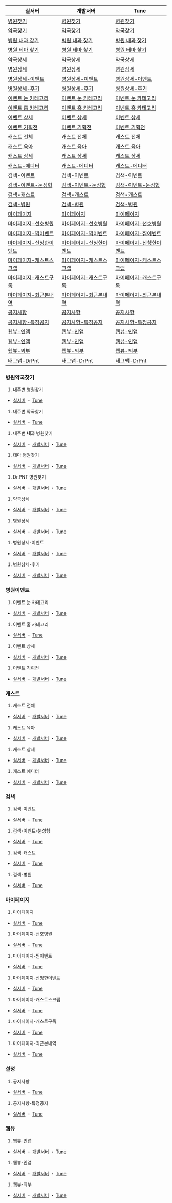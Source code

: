 실서버 | 개발서버 | Tune
------- | -------- | --------
 [병원찾기](goodoc://nearmap/hospitals) | [병원찾기](goodoc://nearmap/hospitals) |  [병원찾기](https://atk-5.tlnk.io/serve?action=click&publisher_id=359525&site_id=139377&ref_id=%{imp_id}&ios_ifa=%{ios_ifa}&google_aid=%{google_aid}&sub_adgroup=%{sub_adgroup}&sub_ad=%{sub_ad}&invoke_url=goodoc%3A%2F%2Fnearmap%2Fhospitals&site_id_android=139343)
 [약국찾기](goodoc://nearmap/pharmacys) |  [약국찾기](goodoc://nearmap/pharmacys) |  [약국찾기](https://atk-5.tlnk.io/serve?action=click&publisher_id=359525&site_id=139377&ref_id=%{imp_id}&ios_ifa=%{ios_ifa}&google_aid=%{google_aid}&sub_adgroup=%{sub_adgroup}&sub_ad=%{sub_ad}&invoke_url=goodoc%3A%2F%2Fnearmap%2Fpharmacys&site_id_android=139343)
 [병원 내과 찾기](goodoc://nearmap/hospitals?departmentid=7) |  [병원 내과 찾기](goodoc://nearmap/hospitals?departmentid=7) |  [병원 내과 찾기](https://atk-5.tlnk.io/serve?action=click&publisher_id=359525&site_id=139377&ref_id=%{imp_id}&ios_ifa=%{ios_ifa}&google_aid=%{google_aid}&sub_adgroup=%{sub_adgroup}&sub_ad=%{sub_ad}&invoke_url=goodoc%3A%2F%2Fnearmap%2Fhospitals%3Fdepartmentid%3D7&site_id_android=139343)
 [병원 테마 찾기](goodoc://nearmap/hospitals?themeid=276) |  [병원 테마 찾기](goodoc://nearmap/hospitals?themeid=276) |  [병원 테마 찾기](https://atk-5.tlnk.io/serve?action=click&publisher_id=359525&site_id=139377&ref_id=%{imp_id}&ios_ifa=%{ios_ifa}&google_aid=%{google_aid}&sub_adgroup=%{sub_adgroup}&sub_ad=%{sub_ad}&invoke_url=goodoc%3A%2F%2Fnearmap%2Fhospitals%3Fthemeid%3D276&site_id_android=139343)
 [약국상세](goodoc://pharmacys/185364) |  [약국상세](goodoc://pharmacys/185364) |  [약국상세](https://atk-5.tlnk.io/serve?action=click&publisher_id=359525&site_id=139377&ref_id=%{imp_id}&ios_ifa=%{ios_ifa}&google_aid=%{google_aid}&sub_adgroup=%{sub_adgroup}&sub_ad=%{sub_ad}&invoke_url=goodoc%3A%2F%2Fpharmacys%2F185364&site_id_android=139343)
 [병원상세](goodoc://hospitals/34514) |  [병원상세](goodoc://hospitals/34514) |  [병원상세](https://atk-5.tlnk.io/serve?action=click&publisher_id=359525&site_id=139377&ref_id=%{imp_id}&ios_ifa=%{ios_ifa}&google_aid=%{google_aid}&sub_adgroup=%{sub_adgroup}&sub_ad=%{sub_ad}&invoke_url=goodoc%3A%2F%2Fhospitals%2F34514&site_id_android=139343)
 [병원상세-이벤트](goodoc://hospitals/164529?tab=event) |  [병원상세-이벤트](goodoc://hospitals/85108?tab=event) |  [병원상세-이벤트](https://atk-5.tlnk.io/serve?action=click&publisher_id=359525&site_id=139377&ref_id=%{imp_id}&ios_ifa=%{ios_ifa}&google_aid=%{google_aid}&sub_adgroup=%{sub_adgroup}&sub_ad=%{sub_ad}&invoke_url=goodoc%3A%2F%2Fhospitals%2F85108%3Ftab%3Devent&site_id_android=139343)
 [병원상세-후기](goodoc://hospitals/34514?tab=review) |  [병원상세-후기](goodoc://hospitals/85108?tab=review) |  [병원상세-후기](https://atk-5.tlnk.io/serve?action=click&publisher_id=359525&site_id=139377&ref_id=%{imp_id}&ios_ifa=%{ios_ifa}&google_aid=%{google_aid}&sub_adgroup=%{sub_adgroup}&sub_ad=%{sub_ad}&invoke_url=goodoc%3A%2F%2Fhospitals%2F85108%3Ftab%3Dreview&site_id_android=139343)
 [이벤트 눈 카테고리](goodoc://events?categoryid=76) |  [이벤트 눈 카테고리](goodoc://events?categoryid=76) |  [이벤트 눈 카테고리](https://atk-5.tlnk.io/serve?action=click&publisher_id=359525&site_id=139377&ref_id=%{imp_id}&ios_ifa=%{ios_ifa}&google_aid=%{google_aid}&sub_adgroup=%{sub_adgroup}&sub_ad=%{sub_ad}&invoke_url=goodoc%3A%2F%2Fevents%3Fcategoryid%3D76&site_id_android=139343)
 [이벤트 홈 카테고리](goodoc://events?categoryid=75) |  [이벤트 홈 카테고리](goodoc://events?categoryid=75) |  [이벤트 홈 카테고리](https://atk-5.tlnk.io/serve?action=click&publisher_id=359525&site_id=139377&ref_id=%{imp_id}&ios_ifa=%{ios_ifa}&google_aid=%{google_aid}&sub_adgroup=%{sub_adgroup}&sub_ad=%{sub_ad}&invoke_url=goodoc%3A%2F%2Fevents%3Fcategoryid%3D75&site_id_android=139343)
 [이벤트 상세](goodoc://events/2932) |  [이벤트 상세](goodoc://events/2932) |  [이벤트 상세](https://atk-5.tlnk.io/serve?action=click&publisher_id=359525&site_id=139377&ref_id=%{imp_id}&ios_ifa=%{ios_ifa}&google_aid=%{google_aid}&sub_adgroup=%{sub_adgroup}&sub_ad=%{sub_ad}&invoke_url=goodoc%3A%2F%2Fevents%2F2932&site_id_android=139343)
 [이벤트 기획전](goodoc://events/packages/27) |  [이벤트 기획전](goodoc://events/packages/27) |  [이벤트 기획전](https://atk-5.tlnk.io/serve?action=click&publisher_id=359525&site_id=139377&ref_id=%{imp_id}&ios_ifa=%{ios_ifa}&google_aid=%{google_aid}&sub_adgroup=%{sub_adgroup}&sub_ad=%{sub_ad}&invoke_url=goodoc%3A%2F%2Fevents%2Fpackages%2F27&site_id_android=139343)
 [캐스트 전체](goodoc://casts?categoryid=0) |  [캐스트 전체](goodoc://casts?categoryid=0) |  [캐스트 전체](https://atk-5.tlnk.io/serve?action=click&publisher_id=359525&site_id=139377&ref_id=%{imp_id}&ios_ifa=%{ios_ifa}&google_aid=%{google_aid}&sub_adgroup=%{sub_adgroup}&sub_ad=%{sub_ad}&invoke_url=goodoc%3A%2F%2Fcasts%3Fcategoryid%3D0&site_id_android=139343)
 [캐스트 육아](goodoc://casts?categoryid=8) |  [캐스트 육아](goodoc://casts?categoryid=8) |  [캐스트 육아](https://atk-5.tlnk.io/serve?action=click&publisher_id=359525&site_id=139377&ref_id=%{imp_id}&ios_ifa=%{ios_ifa}&google_aid=%{google_aid}&sub_adgroup=%{sub_adgroup}&sub_ad=%{sub_ad}&invoke_url=goodoc%3A%2F%2Fcasts%3Fcategoryid%3D8&site_id_android=139343)
 [캐스트 상세](goodoc://casts/1850) |  [캐스트 상세](goodoc://casts/1786) |  [캐스트 상세](https://atk-5.tlnk.io/serve?action=click&publisher_id=359525&site_id=139377&ref_id=%{imp_id}&ios_ifa=%{ios_ifa}&google_aid=%{google_aid}&sub_adgroup=%{sub_adgroup}&sub_ad=%{sub_ad}&invoke_url=goodoc%3A%2F%2Fcasts%2F1786&site_id_android=139343)
 [캐스트-에디터](goodoc://editor/122) |  [캐스트-에디터](goodoc://editor/122) |  [캐스트-에디터](https://atk-5.tlnk.io/serve?action=click&publisher_id=359525&site_id=139377&invoke_url=goodoc%3A%2F%2Feditor%2F122&site_id_android=139343)
 [검색-이벤트](goodoc://search/events) |  [검색-이벤트](goodoc://search/events) |  [검색-이벤트](https://atk-5.tlnk.io/serve?action=click&publisher_id=359525&site_id=139377&ref_id=%{imp_id}&ios_ifa=%{ios_ifa}&google_aid=%{google_aid}&sub_adgroup=%{sub_adgroup}&sub_ad=%{sub_ad}&invoke_url=goodoc%3A%2F%2Fsearch%2Fevents&site_id_android=139343)
 [검색-이벤트-눈성형](goodoc://search/events?keyword=눈성형) |  [검색-이벤트-눈성형](goodoc://search/events?keyword=눈성형) |  [검색-이벤트-눈성형](https://atk-5.tlnk.io/serve?action=click&publisher_id=359525&site_id=139377&ref_id=%{imp_id}&ios_ifa=%{ios_ifa}&google_aid=%{google_aid}&sub_adgroup=%{sub_adgroup}&sub_ad=%{sub_ad}&invoke_url=goodoc%3A%2F%2Fsearch%2Fevents%3Fkeyword%3D%EB%88%88%EC%84%B1%ED%98%95&site_id_android=139343)
 [검색-캐스트](goodoc://search/casts) |  [검색-캐스트](goodoc://search/casts) |  [검색-캐스트](https://atk-5.tlnk.io/serve?action=click&publisher_id=359525&site_id=139377&ref_id=%{imp_id}&ios_ifa=%{ios_ifa}&google_aid=%{google_aid}&sub_adgroup=%{sub_adgroup}&sub_ad=%{sub_ad}&invoke_url=goodoc%3A%2F%2Fsearch%2Fcasts&site_id_android=139343)
 [검색-병원](goodoc://search/hospitals) |  [검색-병원](goodoc://search/hospitals) |  [검색-병원](https://atk-5.tlnk.io/serve?action=click&publisher_id=359525&site_id=139377&ref_id=%{imp_id}&ios_ifa=%{ios_ifa}&google_aid=%{google_aid}&sub_adgroup=%{sub_adgroup}&sub_ad=%{sub_ad}&invoke_url=goodoc%3A%2F%2Fsearch%2Fhospitals&site_id_android=139343)
 [마이페이지](goodoc://mypage) |  [마이페이지](goodoc://mypage) |  [마이페이지](https://atk-5.tlnk.io/serve?action=click&publisher_id=359525&site_id=139377&ref_id=%{imp_id}&ios_ifa=%{ios_ifa}&google_aid=%{google_aid}&sub_adgroup=%{sub_adgroup}&sub_ad=%{sub_ad}&invoke_url=goodoc%3A%2F%2Fmypage&site_id_android=139343)
 [마이페이지-선호병원](goodoc://mypage/history/hospitals) |  [마이페이지-선호병원](goodoc://mypage/history/hospitals) |  [마이페이지-선호병원](https://atk-5.tlnk.io/serve?action=click&publisher_id=359525&site_id=139377&ref_id=%{imp_id}&ios_ifa=%{ios_ifa}&google_aid=%{google_aid}&sub_adgroup=%{sub_adgroup}&sub_ad=%{sub_ad}&invoke_url=goodoc%3A%2F%2Fmypage%2Fhistory%2Fhospitals&site_id_android=139343)
 [마이페이지-찜이벤트](goodoc://mypage/history/events/like) |  [마이페이지-찜이벤트](goodoc://mypage/history/events/like) |  [마이페이지-찜이벤트](https://atk-5.tlnk.io/serve?action=click&publisher_id=359525&site_id=139377&ref_id=%{imp_id}&ios_ifa=%{ios_ifa}&google_aid=%{google_aid}&sub_adgroup=%{sub_adgroup}&sub_ad=%{sub_ad}&invoke_url=goodoc%3A%2F%2Fmypage%2Fhistory%2Fevents%2Flike&site_id_android=139343)
 [마이페이지-신청한이벤트](goodoc://mypage/history/events/request) |  [마이페이지-신청한이벤트](goodoc://mypage/history/events/request) |  [마이페이지-신청한이벤트](https://atk-5.tlnk.io/serve?action=click&publisher_id=359525&site_id=139377&ref_id=%{imp_id}&ios_ifa=%{ios_ifa}&google_aid=%{google_aid}&sub_adgroup=%{sub_adgroup}&sub_ad=%{sub_ad}&invoke_url=goodoc%3A%2F%2Fmypage%2Fhistory%2Fevents%2Frequest&site_id_android=139343)
 [마이페이지-캐스트스크랩](goodoc://mypage/history/casts/scrap) |  [마이페이지-캐스트스크랩](goodoc://mypage/history/casts/scrap) |  [마이페이지-캐스트스크랩](https://atk-5.tlnk.io/serve?action=click&publisher_id=359525&site_id=139377&ref_id=%{imp_id}&ios_ifa=%{ios_ifa}&google_aid=%{google_aid}&sub_adgroup=%{sub_adgroup}&sub_ad=%{sub_ad}&invoke_url=goodoc%3A%2F%2Fmypage%2Fhistory%2Fcasts%2Fscrap&site_id_android=139343)
 [마이페이지-캐스트구독](goodoc://mypage/history/casts/subscribe) |  [마이페이지-캐스트구독](goodoc://mypage/history/casts/subscribe) |  [마이페이지-캐스트구독](https://atk-5.tlnk.io/serve?action=click&publisher_id=359525&site_id=139377&ref_id=%{imp_id}&ios_ifa=%{ios_ifa}&google_aid=%{google_aid}&sub_adgroup=%{sub_adgroup}&sub_ad=%{sub_ad}&invoke_url=goodoc%3A%2F%2Fmypage%2Fhistory%2Fcasts%2Fsubscribe&site_id_android=139343)
 [마이페이지-최근본내역](goodoc://mypage/recently) |  [마이페이지-최근본내역](goodoc://mypage/recently) |  [마이페이지-최근본내역](https://atk-5.tlnk.io/serve?action=click&publisher_id=359525&site_id=139377&ref_id=%{imp_id}&ios_ifa=%{ios_ifa}&google_aid=%{google_aid}&sub_adgroup=%{sub_adgroup}&sub_ad=%{sub_ad}&invoke_url=goodoc%3A%2F%2Fmypage%2Frecently&site_id_android=139343)
 [공지사항](goodoc://notices) |  [공지사항](goodoc://notices) |  [공지사항](https://atk-5.tlnk.io/serve?action=click&publisher_id=359525&site_id=139377&ref_id=%{imp_id}&ios_ifa=%{ios_ifa}&google_aid=%{google_aid}&sub_adgroup=%{sub_adgroup}&sub_ad=%{sub_ad}&invoke_url=goodoc%3A%2F%2Fnotices&site_id_android=139343)
 [공지사항-특정공지](goodoc://notices/86) |  [공지사항-특정공지](goodoc://notices/86) |  [공지사항-특정공지](https://atk-5.tlnk.io/serve?action=click&publisher_id=359525&site_id=139377&ref_id=%{imp_id}&ios_ifa=%{ios_ifa}&google_aid=%{google_aid}&sub_adgroup=%{sub_adgroup}&sub_ad=%{sub_ad}&invoke_url=goodoc%3A%2F%2Fnotices%2F86&site_id_android=139343)
 [웹뷰-인앱](goodoc://web?url=https://app.simplenote.com/p/Ybgbrr&in=true) |  [웹뷰-인앱](goodoc://web?url=https://zerowns.github.io/deeplink_goodoc&in=true) |  [웹뷰-인앱](https://atk-5.tlnk.io/serve?action=click&publisher_id=359525&site_id=139377&invoke_url=goodoc%3A%2F%2Fweb%3Furl%3Dhttps%3A%2F%2Fzerowns.github.io%2Fdeeplink_goodoc%26in%3Dtrue&site_id_android=139343)
 [웹뷰-인앱](goodoc://web?url=https://app.simplenote.com/p/Ybgbrr&in=true&isShowUrl=false) |  [웹뷰-인앱](goodoc://web?url=https://zerowns.github.io/deeplink_goodoc&in=true&isShowUrl=false) |  [웹뷰-인앱](https://atk-5.tlnk.io/serve?action=click&publisher_id=359525&site_id=139377&invoke_url=goodoc%3A%2F%2Fweb%3Furl%3Dhttps%3A%2F%2Fzerowns.github.io%2Fdeeplink_goodoc%26in%3Dtrue%26isShowUrl%3Dfalse%0D%0A&site_id_android=139343)
 [웹뷰-외부](goodoc://web?url=https://app.simplenote.com/p/Ybgbrr) |  [웹뷰-외부](goodoc://web?url=https://zerowns.github.io/deeplink_goodoc) |  [웹뷰-외부](https://atk-5.tlnk.io/serve?action=click&publisher_id=359525&site_id=139377&invoke_url=goodoc%3A%2F%2Fweb%3Furl%3Dhttps%3A%2F%2Fzerowns.github.io%2Fdeeplink_goodoc&site_id_android=139343)
 [태그맵-DrPnt](goodoc://tagmap?tag=drpnt&titlelogo=http%3A%2F%2Fv2s3.goodoc.kr%2Fdrpnt%2Ffind_img_drpnt_logo.png&titleimage=http%3A%2F%2Fv2s3.goodoc.kr%2Fdrpnt%2Ffind_badge_ci.png&tagimage=http%3A%2F%2Fv2s3.goodoc.kr%2Fdrpnt%2Ffind_badge_ci_bottom.png) |  [태그맵-DrPnt](goodoc://tagmap?tag=drpnt&titlelogo=http%3A%2F%2Fv2s3.goodoc.kr%2Fdrpnt%2Ffind_img_drpnt_logo.png&titleimage=http%3A%2F%2Fv2s3.goodoc.kr%2Fdrpnt%2Ffind_badge_ci.png&tagimage=http%3A%2F%2Fv2s3.goodoc.kr%2Fdrpnt%2Ffind_badge_ci_bottom.png) |  [태그맵-DrPnt](https://atk-5.tlnk.io/serve?action=click&publisher_id=359525&site_id=139377&invoke_url=goodoc%3A%2F%2Ftagmap%3Ftag%3Ddrpnt%26titlelogo%3Dhttp%253A%252F%252Fv2s3.goodoc.kr%252Fdrpnt%252Ffind_img_drpnt_logo.png%26titleimage%3Dhttp%253A%252F%252Fv2s3.goodoc.kr%252Fdrpnt%252Ffind_badge_ci.png%26tagimage%3Dhttp%253A%252F%252Fv2s3.goodoc.kr%252Fdrpnt%252Ffind_badge_ci_bottom.png&site_id_android=139343)


### 병원약국찾기
1. 내주변 병원찾기
 - [실서버](goodoc://nearmap/hospitals) ・ [Tune](https://atk-5.tlnk.io/serve?action=click&publisher_id=359525&site_id=139377&ref_id=%{imp_id}&ios_ifa=%{ios_ifa}&google_aid=%{google_aid}&sub_adgroup=%{sub_adgroup}&sub_ad=%{sub_ad}&invoke_url=goodoc%3A%2F%2Fnearmap%2Fhospitals&site_id_android=139343)
1. 내주변 약국찾기
 - [실서버](goodoc://nearmap/pharmacys) ・ [Tune](https://atk-5.tlnk.io/serve?action=click&publisher_id=359525&site_id=139377&ref_id=%{imp_id}&ios_ifa=%{ios_ifa}&google_aid=%{google_aid}&sub_adgroup=%{sub_adgroup}&sub_ad=%{sub_ad}&invoke_url=goodoc%3A%2F%2Fnearmap%2Fpharmacys&site_id_android=139343)
1. 내주변 **내과** 병원찾기
 - [실서버](goodoc://nearmap/hospitals?departmentid=7) ・ [개발서버](goodoc://nearmap/hospitals?departmentid=7) ・ [Tune](https://atk-5.tlnk.io/serve?action=click&publisher_id=359525&site_id=139377&ref_id=%{imp_id}&ios_ifa=%{ios_ifa}&google_aid=%{google_aid}&sub_adgroup=%{sub_adgroup}&sub_ad=%{sub_ad}&invoke_url=goodoc%3A%2F%2Fnearmap%2Fhospitals%3Fdepartmentid%3D7&site_id_android=139343) 
1. 테마 병원찾기
 - [실서버](goodoc://nearmap/hospitals?themeid=276) ・ [개발서버](goodoc://nearmap/hospitals?themeid=276) ・ [Tune](https://atk-5.tlnk.io/serve?action=click&publisher_id=359525&site_id=139377&ref_id=%{imp_id}&ios_ifa=%{ios_ifa}&google_aid=%{google_aid}&sub_adgroup=%{sub_adgroup}&sub_ad=%{sub_ad}&invoke_url=goodoc%3A%2F%2Fnearmap%2Fhospitals%3Fthemeid%3D276&site_id_android=139343)
1. Dr.PNT 병원찾기
 - [실서버](goodoc://tagmap?tag=drpnt&titlelogo=http%3A%2F%2Fv2s3.goodoc.kr%2Fdrpnt%2Ffind_img_drpnt_logo.png&titleimage=http%3A%2F%2Fv2s3.goodoc.kr%2Fdrpnt%2Ffind_badge_ci.png&tagimage=http%3A%2F%2Fv2s3.goodoc.kr%2Fdrpnt%2Ffind_badge_ci_bottom.png) ・ [개발서버](goodoc://tagmap?tag=drpnt&titlelogo=http%3A%2F%2Fv2s3.goodoc.kr%2Fdrpnt%2Ffind_img_drpnt_logo.png&titleimage=http%3A%2F%2Fv2s3.goodoc.kr%2Fdrpnt%2Ffind_badge_ci.png&tagimage=http%3A%2F%2Fv2s3.goodoc.kr%2Fdrpnt%2Ffind_badge_ci_bottom.png) ・ [Tune](https://atk-5.tlnk.io/serve?action=click&publisher_id=359525&site_id=139377&invoke_url=goodoc%3A%2F%2Ftagmap%3Ftag%3Ddrpnt%26titlelogo%3Dhttp%253A%252F%252Fv2s3.goodoc.kr%252Fdrpnt%252Ffind_img_drpnt_logo.png%26titleimage%3Dhttp%253A%252F%252Fv2s3.goodoc.kr%252Fdrpnt%252Ffind_badge_ci.png%26tagimage%3Dhttp%253A%252F%252Fv2s3.goodoc.kr%252Fdrpnt%252Ffind_badge_ci_bottom.png&site_id_android=139343)
1. 약국상세
 - [실서버](goodoc://pharmacys/185364) ・ [개발서버](goodoc://pharmacys/185364) ・ [Tune](https://atk-5.tlnk.io/serve?action=click&publisher_id=359525&site_id=139377&ref_id=%{imp_id}&ios_ifa=%{ios_ifa}&google_aid=%{google_aid}&sub_adgroup=%{sub_adgroup}&sub_ad=%{sub_ad}&invoke_url=goodoc%3A%2F%2Fpharmacys%2F185364&site_id_android=139343)
1. 병원상세
 - [실서버](goodoc://hospitals/34514) ・ [개발서버](goodoc://hospitals/34514) ・ [Tune](https://atk-5.tlnk.io/serve?action=click&publisher_id=359525&site_id=139377&ref_id=%{imp_id}&ios_ifa=%{ios_ifa}&google_aid=%{google_aid}&sub_adgroup=%{sub_adgroup}&sub_ad=%{sub_ad}&invoke_url=goodoc%3A%2F%2Fhospitals%2F34514&site_id_android=139343)
1. 병원상세-이벤트
 - [실서버](goodoc://hospitals/164529?tab=event) ・ [개발서버](goodoc://hospitals/85108?tab=event) ・ [Tune](https://atk-5.tlnk.io/serve?action=click&publisher_id=359525&site_id=139377&ref_id=%{imp_id}&ios_ifa=%{ios_ifa}&google_aid=%{google_aid}&sub_adgroup=%{sub_adgroup}&sub_ad=%{sub_ad}&invoke_url=goodoc%3A%2F%2Fhospitals%2F85108%3Ftab%3Devent&site_id_android=139343)
1. 병원상세-후기
 - [실서버](goodoc://hospitals/34514?tab=review) ・ [개발서버](goodoc://hospitals/85108?tab=review) ・ [Tune](https://atk-5.tlnk.io/serve?action=click&publisher_id=359525&site_id=139377&ref_id=%{imp_id}&ios_ifa=%{ios_ifa}&google_aid=%{google_aid}&sub_adgroup=%{sub_adgroup}&sub_ad=%{sub_ad}&invoke_url=goodoc%3A%2F%2Fhospitals%2F85108%3Ftab%3Dreview&site_id_android=139343)

### 병원이벤트
1. 이벤트 눈 카테고리
 - [실서버](goodoc://events?categoryid=76) ・ [개발서버](goodoc://events?categoryid=76) ・ [Tune](https://atk-5.tlnk.io/serve?action=click&publisher_id=359525&site_id=139377&ref_id=%{imp_id}&ios_ifa=%{ios_ifa}&google_aid=%{google_aid}&sub_adgroup=%{sub_adgroup}&sub_ad=%{sub_ad}&invoke_url=goodoc%3A%2F%2Fevents%3Fcategoryid%3D76&site_id_android=139343)
1. 이벤트 홈 카테고리
 - [실서버](goodoc://events?categoryid=75) ・ [Tune](https://atk-5.tlnk.io/serve?action=click&publisher_id=359525&site_id=139377&ref_id=%{imp_id}&ios_ifa=%{ios_ifa}&google_aid=%{google_aid}&sub_adgroup=%{sub_adgroup}&sub_ad=%{sub_ad}&invoke_url=goodoc%3A%2F%2Fevents%3Fcategoryid%3D75&site_id_android=139343)
1. 이벤트 상세
 - [실서버](goodoc://events/2932) ・ [개발서버](goodoc://events/2932) ・ [Tune](https://atk-5.tlnk.io/serve?action=click&publisher_id=359525&site_id=139377&ref_id=%{imp_id}&ios_ifa=%{ios_ifa}&google_aid=%{google_aid}&sub_adgroup=%{sub_adgroup}&sub_ad=%{sub_ad}&invoke_url=goodoc%3A%2F%2Fevents%2F2932&site_id_android=139343)
1. 이벤트 기획전
 - [실서버](goodoc://events/packages/27) ・ [개발서버](goodoc://events/packages/27) ・ [Tune](https://atk-5.tlnk.io/serve?action=click&publisher_id=359525&site_id=139377&ref_id=%{imp_id}&ios_ifa=%{ios_ifa}&google_aid=%{google_aid}&sub_adgroup=%{sub_adgroup}&sub_ad=%{sub_ad}&invoke_url=goodoc%3A%2F%2Fevents%2Fpackages%2F27&site_id_android=139343)

### 캐스트
1. 캐스트 전체
 - [실서버](goodoc://casts?categoryid=0) ・ [개발서버](goodoc://casts?categoryid=0) ・ [Tune](https://atk-5.tlnk.io/serve?action=click&publisher_id=359525&site_id=139377&ref_id=%{imp_id}&ios_ifa=%{ios_ifa}&google_aid=%{google_aid}&sub_adgroup=%{sub_adgroup}&sub_ad=%{sub_ad}&invoke_url=goodoc%3A%2F%2Fcasts%3Fcategoryid%3D0&site_id_android=139343)
1. 캐스트 육아
 - [실서버](goodoc://casts?categoryid=8) ・ [개발서버](goodoc://casts?categoryid=8) ・ [Tune](https://atk-5.tlnk.io/serve?action=click&publisher_id=359525&site_id=139377&ref_id=%{imp_id}&ios_ifa=%{ios_ifa}&google_aid=%{google_aid}&sub_adgroup=%{sub_adgroup}&sub_ad=%{sub_ad}&invoke_url=goodoc%3A%2F%2Fcasts%3Fcategoryid%3D8&site_id_android=139343)
1. 캐스트 상세
 - [실서버](goodoc://casts/1850) ・ [개발서버](goodoc://casts/1786) ・ [Tune](https://atk-5.tlnk.io/serve?action=click&publisher_id=359525&site_id=139377&ref_id=%{imp_id}&ios_ifa=%{ios_ifa}&google_aid=%{google_aid}&sub_adgroup=%{sub_adgroup}&sub_ad=%{sub_ad}&invoke_url=goodoc%3A%2F%2Fcasts%2F1786&site_id_android=139343)
1. 캐스트 에디터
 - [실서버](goodoc://editor/122) ・ [개발서버](goodoc://editor/122) ・ [Tune](https://atk-5.tlnk.io/serve?action=click&publisher_id=359525&site_id=139377&invoke_url=goodoc%3A%2F%2Feditor%2F122&site_id_android=139343)

### 검색
1. 검색-이벤트
 - [실서버](goodoc://search/events) ・ [Tune](https://atk-5.tlnk.io/serve?action=click&publisher_id=359525&site_id=139377&ref_id=%{imp_id}&ios_ifa=%{ios_ifa}&google_aid=%{google_aid}&sub_adgroup=%{sub_adgroup}&sub_ad=%{sub_ad}&invoke_url=goodoc%3A%2F%2Fsearch%2Fevents&site_id_android=139343)
1. 검색-이벤트-눈성형
 - [실서버](goodoc://search/events?keyword=눈성형) ・ [Tune](https://atk-5.tlnk.io/serve?action=click&publisher_id=359525&site_id=139377&ref_id=%{imp_id}&ios_ifa=%{ios_ifa}&google_aid=%{google_aid}&sub_adgroup=%{sub_adgroup}&sub_ad=%{sub_ad}&invoke_url=goodoc%3A%2F%2Fsearch%2Fevents%3Fkeyword%3D%EB%88%88%EC%84%B1%ED%98%95&site_id_android=139343)
1. 검색-캐스트
 - [실서버](goodoc://search/casts) ・ [Tune](https://atk-5.tlnk.io/serve?action=click&publisher_id=359525&site_id=139377&ref_id=%{imp_id}&ios_ifa=%{ios_ifa}&google_aid=%{google_aid}&sub_adgroup=%{sub_adgroup}&sub_ad=%{sub_ad}&invoke_url=goodoc%3A%2F%2Fsearch%2Fcasts&site_id_android=139343)
1. 검색-병원
 - [실서버](goodoc://search/hospitals) ・ [Tune](https://atk-5.tlnk.io/serve?action=click&publisher_id=359525&site_id=139377&ref_id=%{imp_id}&ios_ifa=%{ios_ifa}&google_aid=%{google_aid}&sub_adgroup=%{sub_adgroup}&sub_ad=%{sub_ad}&invoke_url=goodoc%3A%2F%2Fsearch%2Fhospitals&site_id_android=139343)

### 마이페이지
 1. 마이페이지
 - [실서버](goodoc://mypage) ・ [Tune](https://atk-5.tlnk.io/serve?action=click&publisher_id=359525&site_id=139377&ref_id=%{imp_id}&ios_ifa=%{ios_ifa}&google_aid=%{google_aid}&sub_adgroup=%{sub_adgroup}&sub_ad=%{sub_ad}&invoke_url=goodoc%3A%2F%2Fmypage&site_id_android=139343)
1. 마이페이지-선호병원
 - [실서버](goodoc://mypage/history/hospitals) ・ [Tune](https://atk-5.tlnk.io/serve?action=click&publisher_id=359525&site_id=139377&ref_id=%{imp_id}&ios_ifa=%{ios_ifa}&google_aid=%{google_aid}&sub_adgroup=%{sub_adgroup}&sub_ad=%{sub_ad}&invoke_url=goodoc%3A%2F%2Fmypage%2Fhistory%2Fhospitals&site_id_android=139343)
1. 마이페이지-찜이벤트
 - [실서버](goodoc://mypage/history/events/like) ・ [Tune](https://atk-5.tlnk.io/serve?action=click&publisher_id=359525&site_id=139377&ref_id=%{imp_id}&ios_ifa=%{ios_ifa}&google_aid=%{google_aid}&sub_adgroup=%{sub_adgroup}&sub_ad=%{sub_ad}&invoke_url=goodoc%3A%2F%2Fmypage%2Fhistory%2Fevents%2Flike&site_id_android=139343)
1. 마이페이지-신청한이벤트
 - [실서버](goodoc://mypage/history/events/request) ・ [Tune](https://atk-5.tlnk.io/serve?action=click&publisher_id=359525&site_id=139377&ref_id=%{imp_id}&ios_ifa=%{ios_ifa}&google_aid=%{google_aid}&sub_adgroup=%{sub_adgroup}&sub_ad=%{sub_ad}&invoke_url=goodoc%3A%2F%2Fmypage%2Fhistory%2Fevents%2Frequest&site_id_android=139343)
1. 마이페이지-캐스트스크랩
 - [실서버](goodoc://mypage/history/casts/scrap) ・ [Tune](https://atk-5.tlnk.io/serve?action=click&publisher_id=359525&site_id=139377&ref_id=%{imp_id}&ios_ifa=%{ios_ifa}&google_aid=%{google_aid}&sub_adgroup=%{sub_adgroup}&sub_ad=%{sub_ad}&invoke_url=goodoc%3A%2F%2Fmypage%2Fhistory%2Fcasts%2Fscrap&site_id_android=139343)
1. 마이페이지-캐스트구독
 - [실서버](goodoc://mypage/history/casts/subscribe) ・ [Tune](https://atk-5.tlnk.io/serve?action=click&publisher_id=359525&site_id=139377&ref_id=%{imp_id}&ios_ifa=%{ios_ifa}&google_aid=%{google_aid}&sub_adgroup=%{sub_adgroup}&sub_ad=%{sub_ad}&invoke_url=goodoc%3A%2F%2Fmypage%2Fhistory%2Fcasts%2Fsubscribe&site_id_android=139343)
1. 마이페이지-최근본내역
 - [실서버](goodoc://mypage/recently) ・ [Tune](https://atk-5.tlnk.io/serve?action=click&publisher_id=359525&site_id=139377&ref_id=%{imp_id}&ios_ifa=%{ios_ifa}&google_aid=%{google_aid}&sub_adgroup=%{sub_adgroup}&sub_ad=%{sub_ad}&invoke_url=goodoc%3A%2F%2Fmypage%2Frecently&site_id_android=139343)

### 설정
1. 공지사항
 - [실서버](goodoc://notices) ・ [Tune](https://atk-5.tlnk.io/serve?action=click&publisher_id=359525&site_id=139377&ref_id=%{imp_id}&ios_ifa=%{ios_ifa}&google_aid=%{google_aid}&sub_adgroup=%{sub_adgroup}&sub_ad=%{sub_ad}&invoke_url=goodoc%3A%2F%2Fnotices&site_id_android=139343)
1. 공지사항-특정공지
 - [실서버](goodoc://notices/86) ・ [Tune](https://atk-5.tlnk.io/serve?action=click&publisher_id=359525&site_id=139377&ref_id=%{imp_id}&ios_ifa=%{ios_ifa}&google_aid=%{google_aid}&sub_adgroup=%{sub_adgroup}&sub_ad=%{sub_ad}&invoke_url=goodoc%3A%2F%2Fnotices%2F86&site_id_android=139343)

### 웹뷰
1. 웹뷰-인앱
 - [실서버](goodoc://web?url=https://app.simplenote.com/p/Ybgbrr&in=true) ・ [개발서버](goodoc://web?url=https://zerowns.github.io/deeplink_goodoc&in=true) ・ [Tune](https://atk-5.tlnk.io/serve?action=click&publisher_id=359525&site_id=139377&invoke_url=goodoc%3A%2F%2Fweb%3Furl%3Dhttps%3A%2F%2Fzerowns.github.io%2Fdeeplink_goodoc%26in%3Dtrue&site_id_android=139343)
1. 웹뷰-인앱
 - [실서버](goodoc://web?url=https://app.simplenote.com/p/Ybgbrr&in=true&isShowUrl=false) ・ [개발서버](goodoc://web?url=https://zerowns.github.io/deeplink_goodoc&in=true&isShowUrl=false) ・ [Tune](https://atk-5.tlnk.io/serve?action=click&publisher_id=359525&site_id=139377&invoke_url=goodoc%3A%2F%2Fweb%3Furl%3Dhttps%3A%2F%2Fzerowns.github.io%2Fdeeplink_goodoc%26in%3Dtrue%26isShowUrl%3Dfalse%0D%0A&site_id_android=139343)
1. 웹뷰-외부
 - [실서버](goodoc://web?url=https://app.simplenote.com/p/Ybgbrr) ・ [개발서버](goodoc://web?url=https://zerowns.github.io/deeplink_goodoc) ・ [Tune](https://atk-5.tlnk.io/serve?action=click&publisher_id=359525&site_id=139377&invoke_url=goodoc%3A%2F%2Fweb%3Furl%3Dhttps%3A%2F%2Fzerowns.github.io%2Fdeeplink_goodoc&site_id_android=139343)

